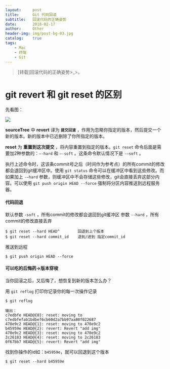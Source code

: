 ```yaml
---
layout:     post
title:      Git 代码回滚
subtitle:   回滚代码的正确姿势
date:       2018-02-17
author:     Other
header-img: img/post-bg-03.jpg
catalog:    true
tags:
    - Mac
    - 终端
    - Git
---
```


>[转载]回滚代码的正确姿势>_>。

# **git revert** 和 **git reset** 的区别
 先看图：
 
![](https://ww3.sinaimg.cn/large/006tNbRwgy1fcr9tu6vdjj30t30ez0y8.jpg)

**sourceTree** 中 **revert** 译为 **`提交回滚`** ，作用为忽略你指定的版本，然后提交一个新的版本。新的版本中已近删除了你所指定的版本。

**reset** 为 **重置到这次提交** ，将内容重置到指定的版本。`git reset` 命令后面是需要加2种参数的：`–-hard` 和 `–-soft` 。这条命令默认情况下是 `-–soft` 。

执行上述命令时，这该条commit号之后（时间作为参考点）的所有commit的修改都会退回到git缓冲区中。使用 `git status` 命令可以在缓冲区中看到这些修改。而如果加上 `-–hard` 参数，则缓冲区中不会存储这些修改，git会直接丢弃这部分内容。可以使用 `git push origin HEAD --force` 强制将分区内容推送到远程服务器。

#### 代码回退 

默认参数 `-soft` ，所有commit的修改都会退回到git缓冲区
参数 `--hard` ，所有commit的修改直接丢弃

	$ git reset --hard HEAD^        回退到上个版本
	$ git reset --hard commit_id    退到/进到 指定commit_id
推送到远程	

	$ git push origin HEAD --force
	
#### 可以吃的后悔药->版本穿梭

当你回滚之后，又后悔了，想恢复到新的版本怎么办？

用 `git reflog` 打印你记录你的每一次操作记录

	$ git reflog
	
	输出：
	c7edbfe HEAD@{0}: reset: moving to c7edbfefab1bdbef6cb60d2a7bb97aa80f022687
	470e9c2 HEAD@{1}: reset: moving to 470e9c2
	b45959e HEAD@{2}: revert: Revert "add img"
	470e9c2 HEAD@{3}: reset: moving to 470e9c2
	2c26183 HEAD@{4}: reset: moving to 2c26183
	0f67bb7 HEAD@{5}: revert: Revert "add img"
	
找到你操作的id如：`b45959e`，就可以回退到这个版本
	
	$ git reset --hard b45959e
	